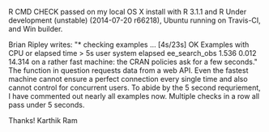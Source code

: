 R CMD CHECK passed on my local OS X install with R 3.1.1 and R Under development (unstable) (2014-07-20 r66218), Ubuntu running on Travis-CI, and Win builder.

Brian Ripley writes: "* checking examples … [4s/23s] OK
Examples with CPU or elapsed time > 5s
                user system elapsed
ee_search_obs 1.536  0.012  14.314 on a rather fast machine: the CRAN policies ask for a few seconds." The function in question requests data from a web API. Even the fastest machine cannot ensure a perfect connection every single time and also cannot control for concurrent users. To abide by the 5 second requriement, I have commented out nearly all examples now. Multiple checks in a row all pass under 5 seconds.

Thanks! Karthik Ram